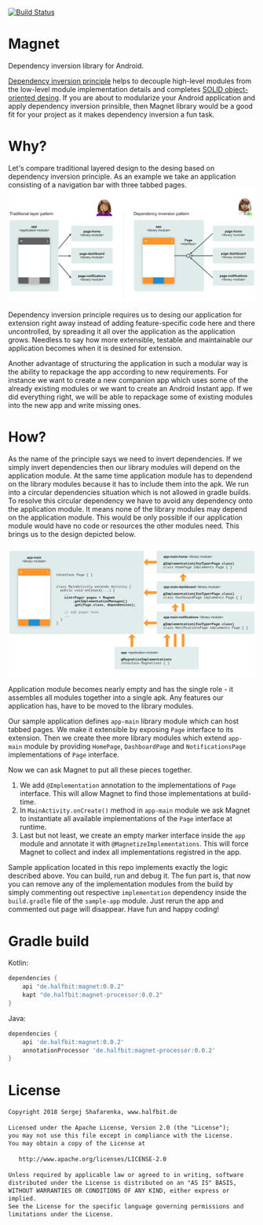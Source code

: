 [![Build Status](https://travis-ci.org/beworker/magnet.svg?branch=master)](https://travis-ci.org/beworker/magnet)

# Magnet
Dependency inversion library for Android.

[Dependency inversion principle][3] helps to decouple high-level modules from the low-level module implementation details and completes [SOLID object-oriented desing][4]. If you are about to modularize your Android application and apply dependency inversion prinsible, then Magnet library would be a good fit for your project as it makes dependency inversion a fun task.

# Why?
Let's compare traditional layered design to the desing based on dependency inversion principle. As an example we take an application consisting of a navigation bar with three tabbed pages.
![Why diagram][1]

Dependency inversion principle requires us to desing our application for extension right away instead of adding feature-specific code here and there uncontrolled, by spreading it all over the application as the application grows. Needless to say how more extensible, testable and maintainable our application becomes when it is desined for extension.

Another advantage of structuring the application in such a modular way is the ability to repackage the app according to new requirements. For instance we want to create a new companion app which uses some of the already existing modules or we want to create an Android Instant app. If we did everything right, we will be able to repackage some of existing modules into the new app and write missing ones.

# How?
As the name of the principle says we need to invert dependencies. If we simply invert dependencies then our library modules will depend on the application module. At the same time application module has to dependend on the library modules because it has to include them into the apk. We run into a circular dependencies situation which is not allowed in gradle builds. To resolve this circular dependency we have to avoid any dependency onto the application module. It means none of the library modules may depend on the application module. This would be only possible if our application module would have no code or resources the other modules need. This brings us to the design depicted below.

![How diagram][2]

Application module becomes nearly empty and has the single role - it assembles all modules together into a single apk. Any features our application has, have to be moved to the library modules. 

Our sample application defines `app-main` library module which can host tabbed pages. We make it extensible by exposing `Page` interface to its extension. Then we create thee more library modules which extend `app-main` module by providing `HomePage`, `DashboardPage` and `NotificationsPage` implementations of `Page` interface. 

Now we can ask Magnet to put all these pieces together.
1. We add `@Implementation` annotation to the implementations of `Page` interface. This will allow Magnet to find those implementations at build-time.
2. In `MainActivity.onCreate()` method in `app-main` module we ask Magnet to instantiate all available implementations of the `Page` interface at runtime.
3. Last but not least, we create an empty marker interface inside the `app` module and annotate it with `@MagnetizeImplementations`. This will force Magnet to collect and index all implementations registred in the app.

Sample application located in this repo implements exactly the logic described above. You can build, run and debug it. The fun part is, that now you can remove any of the implementation modules from the build by simply commenting out respective `implementation` dependency inside the `build.gradle` file of the `sample-app` module. Just rerun the app and commented out page will disappear. Have fun and happy coding!

# Gradle build

Kotlin:
```gradle
dependencies {
    api "de.halfbit:magnet:0.0.2"
    kapt "de.halfbit:magnet-processor:0.0.2"
}
```

Java:
```gradle
dependencies {
    api 'de.halfbit:magnet:0.0.2'
    annotationProcessor 'de.halfbit:magnet-processor:0.0.2'
}
```

# License
```
Copyright 2018 Sergej Shafarenka, www.halfbit.de

Licensed under the Apache License, Version 2.0 (the "License");
you may not use this file except in compliance with the License.
You may obtain a copy of the License at

   http://www.apache.org/licenses/LICENSE-2.0

Unless required by applicable law or agreed to in writing, software
distributed under the License is distributed on an "AS IS" BASIS,
WITHOUT WARRANTIES OR CONDITIONS OF ANY KIND, either express or implied.
See the License for the specific language governing permissions and
limitations under the License.
```

[1]: docs/images/why-diagram.png
[2]: docs/images/how-diagram.png
[3]: https://en.wikipedia.org/wiki/Dependency_inversion_principle
[4]: https://en.wikipedia.org/wiki/SOLID_(object-oriented_design)
